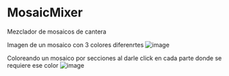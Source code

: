# MosaicMixer
Mezclador de mosaicos de cantera 

Imagen de un mosaico con 3 colores diferenrtes 
![image](https://github.com/emma3123213123/MosaicMixer/assets/127379392/401de0c8-04a8-49fa-ae2a-1bbaeb98ffc3)

Coloreando un mosaico por secciones al darle click en cada parte donde se requiere ese color
![image](https://github.com/emma3123213123/MosaicMixer/assets/127379392/4f2ca105-f1fc-4272-8112-63934837629a)
